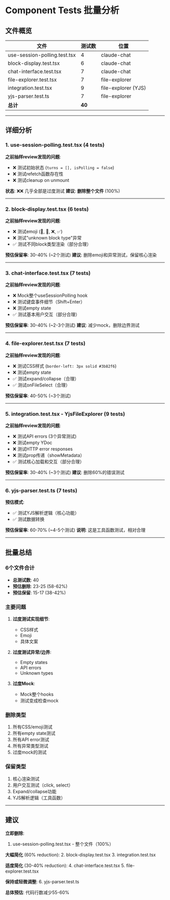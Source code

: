 # Component Tests 批量分析

## 文件概览

| 文件 | 测试数 | 位置 |
|------|--------|------|
| use-session-polling.test.tsx | 4 | claude-chat |
| block-display.test.tsx | 6 | claude-chat |
| chat-interface.test.tsx | 7 | claude-chat |
| file-explorer.test.tsx | 7 | file-explorer |
| integration.test.tsx | 9 | file-explorer (YJS) |
| yjs-parser.test.ts | 7 | file-explorer |
| **总计** | **40** | |

---

## 详细分析

### 1. use-session-polling.test.tsx (4 tests)
**之前抽样review发现的问题**:
- ❌ 测试初始状态 (`turns = [], isPolling = false`)
- ❌ 测试refetch函数存在性
- ❌ 测试cleanup on unmount

**状态**: ❌❌ 几乎全部是过度测试
**建议**: **删除整个文件** (100%)

---

### 2. block-display.test.tsx (6 tests)
**之前抽样review发现的问题**:
- ❌ 测试emoji (💭, 🔧, ❌, ✅)
- ❌ 测试"unknown block type"异常
- ✅ 测试不同block类型渲染（部分合理）

**预估保留率**: 30-40% (~2个测试)
**建议**: 删除emoji和异常测试，保留核心渲染

---

### 3. chat-interface.test.tsx (7 tests)
**之前抽样review发现的问题**:
- ❌ Mock整个useSessionPolling hook
- ❌ 测试键盘事件细节（Shift+Enter）
- ❌ 测试empty state
- ✅ 测试基本用户交互（部分合理）

**预估保留率**: 30-40% (~2-3个测试)
**建议**: 减少mock，删除边界测试

---

### 4. file-explorer.test.tsx (7 tests)
**之前抽样review发现的问题**:
- ❌ 测试CSS样式 (`border-left: 3px solid #3b82f6`)
- ❌ 测试empty state
- ✅ 测试expand/collapse（合理）
- ✅ 测试onFileSelect（合理）

**预估保留率**: 40-50% (~3个测试)

---

### 5. integration.test.tsx - YjsFileExplorer (9 tests)
**之前抽样review发现的问题**:
- ❌ 测试API errors (3个异常测试)
- ❌ 测试empty YDoc
- ❌ 测试HTTP error responses
- ❌ 测试prop传递（showMetadata）
- ✅ 测试核心加载和交互（部分合理）

**预估保留率**: 30-40% (~3个测试)
**建议**: 删除60%的错误测试

---

### 6. yjs-parser.test.ts (7 tests)
**预估模式**:
- ✅ 测试YJS解析逻辑（核心功能）
- ✅ 测试数据转换

**预估保留率**: 60-70% (~4-5个测试)
**说明**: 这是工具函数测试，相对合理

---

## 批量总结

### 6个文件合计
- **总测试数**: 40
- **预估删除**: 23-25 (58-62%)
- **预估保留**: 15-17 (38-42%)

### 主要问题

1. **过度测试实现细节**:
   - CSS样式
   - Emoji
   - 具体文案

2. **过度测试异常/边界**:
   - Empty states
   - API errors
   - Unknown types

3. **过度Mock**:
   - Mock整个hooks
   - 测试变成检查mock

### 删除类型
1. 所有CSS/emoji测试
2. 所有empty state测试
3. 所有API error测试
4. 所有异常类型测试
5. 过度mock的测试

### 保留类型
1. 核心渲染测试
2. 用户交互测试（click, select）
3. Expand/collapse功能
4. YJS解析逻辑（工具函数）

---

## 建议

**立即删除**:
1. use-session-polling.test.tsx - 整个文件（100%）

**大幅简化** (60% reduction):
2. block-display.test.tsx
3. integration.test.tsx

**适度简化** (30-40% reduction):
4. chat-interface.test.tsx
5. file-explorer.test.tsx

**保持或轻微调整**:
6. yjs-parser.test.ts

**总体预估**: 代码行数减少55-60%
